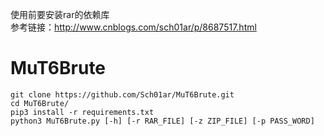 使用前要安装rar的依赖库 <br>
参考链接：http://www.cnblogs.com/sch01ar/p/8687517.html

# MuT6Brute
```git clone https://github.com/Sch01ar/MuT6Brute.git``` <br>
```cd MuT6Brute/```<br>
```pip3 install -r requirements.txt``` <br>
```python3 MuT6Brute.py [-h] [-r RAR_FILE] [-z ZIP_FILE] [-p PASS_WORD]``` <br>

